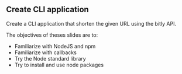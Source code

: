 ## Create CLI application

Create a CLI application that
shorten the given URL using the bitly API.

The objectives of theses slides are to:

* Familiarize with NodeJS and npm
* Familiarize with callbacks
* Try the Node standard library
* Try to install and use node packages
